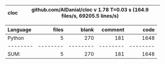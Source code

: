 cloc|github.com/AlDanial/cloc v 1.78  T=0.03 s (164.9 files/s, 69205.5 lines/s)
--- | ---

Language|files|blank|comment|code
:-------|-------:|-------:|-------:|-------:
Python|5|270|181|1648
--------|--------|--------|--------|--------
SUM:|5|270|181|1648
